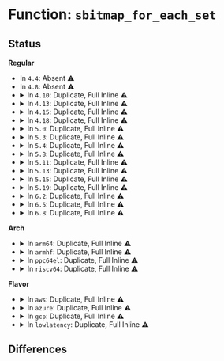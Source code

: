 # Function: <code>sbitmap_for_each_set</code>

## Status
<b>Regular</b>
<ul>
<li>
In <code>4.4</code>: Absent ⚠️
</li>
<li>
In <code>4.8</code>: Absent ⚠️
</li>
<li>
<details>
<summary>In <code>4.10</code>: Duplicate, Full Inline ⚠️</summary>

**Collision:** Static Duplication

**Inline:** Full

**Transformation:** False

**Instances:**

```
In block/blk-mq.c (ffffffff814237a7)
Location: include/linux/sbitmap.h:206
Inline: True
Inline callers:
  - block/blk-mq.c:blk_mq_process_rq_list
```
```
In block/blk-mq-tag.c (ffffffff81425ff3)
Location: include/linux/sbitmap.h:206
Inline: True
Inline callers:
  - block/blk-mq-tag.c:blk_mq_queue_tag_busy_iter
  - block/blk-mq-tag.c:blk_mq_queue_tag_busy_iter
  - block/blk-mq-tag.c:blk_mq_tagset_busy_iter
  - block/blk-mq-tag.c:blk_mq_tagset_busy_iter
```
</details>
</li>
<li>
<details>
<summary>In <code>4.13</code>: Duplicate, Full Inline ⚠️</summary>

**Collision:** Static Duplication

**Inline:** Full

**Transformation:** False

**Instances:**

```
In block/blk-mq.c (ffffffff81430ac8)
Location: include/linux/sbitmap.h:225
Inline: True
Inline callers:
  - block/blk-mq.c:blk_mq_flush_busy_ctxs
```
```
In block/blk-mq-tag.c (ffffffff81433d5d)
Location: include/linux/sbitmap.h:225
Inline: True
Inline callers:
  - block/blk-mq-tag.c:blk_mq_queue_tag_busy_iter
  - block/blk-mq-tag.c:blk_mq_queue_tag_busy_iter
  - block/blk-mq-tag.c:blk_mq_tagset_busy_iter
  - block/blk-mq-tag.c:blk_mq_tagset_busy_iter
```
</details>
</li>
<li>
<details>
<summary>In <code>4.15</code>: Duplicate, Full Inline ⚠️</summary>

**Collision:** Static Duplication

**Inline:** Full

**Transformation:** False

**Instances:**

```
In block/blk-mq.c (ffffffff8145c221)
Location: include/linux/sbitmap.h:279
Inline: True
Inline callers:
  - block/blk-mq.c:blk_mq_flush_busy_ctxs
```
```
In block/blk-mq-tag.c (ffffffff8145fa12)
Location: include/linux/sbitmap.h:279
Inline: True
Inline callers:
  - block/blk-mq-tag.c:blk_mq_queue_tag_busy_iter
  - block/blk-mq-tag.c:blk_mq_queue_tag_busy_iter
  - block/blk-mq-tag.c:blk_mq_tagset_busy_iter
  - block/blk-mq-tag.c:blk_mq_tagset_busy_iter
```
</details>
</li>
<li>
<details>
<summary>In <code>4.18</code>: Duplicate, Full Inline ⚠️</summary>

**Collision:** Static Duplication

**Inline:** Full

**Transformation:** False

**Instances:**

```
In block/blk-mq.c (ffffffff8148fc87)
Location: include/linux/sbitmap.h:287
Inline: True
Inline callers:
  - block/blk-mq.c:blk_mq_flush_busy_ctxs
```
```
In block/blk-mq-tag.c (ffffffff81493324)
Location: include/linux/sbitmap.h:287
Inline: True
Inline callers:
  - block/blk-mq-tag.c:blk_mq_queue_tag_busy_iter
  - block/blk-mq-tag.c:blk_mq_queue_tag_busy_iter
  - block/blk-mq-tag.c:blk_mq_tagset_busy_iter
  - block/blk-mq-tag.c:blk_mq_tagset_busy_iter
```
</details>
</li>
<li>
<details>
<summary>In <code>5.0</code>: Duplicate, Full Inline ⚠️</summary>

**Collision:** Static Duplication

**Inline:** Full

**Transformation:** False

**Instances:**

```
In block/blk-mq.c (ffffffff814a948e)
Location: include/linux/sbitmap.h:306
Inline: True
Inline callers:
  - block/blk-mq.c:blk_mq_flush_busy_ctxs
```
```
In block/blk-mq-tag.c (ffffffff814ad2e4)
Location: include/linux/sbitmap.h:306
Inline: True
Inline callers:
  - block/blk-mq-tag.c:blk_mq_queue_tag_busy_iter
  - block/blk-mq-tag.c:blk_mq_queue_tag_busy_iter
  - block/blk-mq-tag.c:blk_mq_tagset_busy_iter
  - block/blk-mq-tag.c:blk_mq_tagset_busy_iter
```
</details>
</li>
<li>
<details>
<summary>In <code>5.3</code>: Duplicate, Full Inline ⚠️</summary>

**Collision:** Static Duplication

**Inline:** Full

**Transformation:** False

**Instances:**

```
In block/blk-mq.c (ffffffff814d71fe)
Location: include/linux/sbitmap.h:295
Inline: True
Inline callers:
  - block/blk-mq.c:blk_mq_flush_busy_ctxs
```
```
In block/blk-mq-tag.c (ffffffff814db558)
Location: include/linux/sbitmap.h:295
Inline: True
Inline callers:
  - block/blk-mq-tag.c:blk_mq_queue_tag_busy_iter
  - block/blk-mq-tag.c:blk_mq_queue_tag_busy_iter
  - block/blk-mq-tag.c:blk_mq_tagset_busy_iter
  - block/blk-mq-tag.c:blk_mq_tagset_busy_iter
```
</details>
</li>
<li>
<details>
<summary>In <code>5.4</code>: Duplicate, Full Inline ⚠️</summary>

**Collision:** Static Duplication

**Inline:** Full

**Transformation:** False

**Instances:**

```
In block/blk-mq.c (ffffffff814f057e)
Location: include/linux/sbitmap.h:295
Inline: True
Inline callers:
  - block/blk-mq.c:blk_mq_flush_busy_ctxs
```
```
In block/blk-mq-tag.c (ffffffff814f4988)
Location: include/linux/sbitmap.h:295
Inline: True
Inline callers:
  - block/blk-mq-tag.c:blk_mq_queue_tag_busy_iter
  - block/blk-mq-tag.c:blk_mq_queue_tag_busy_iter
  - block/blk-mq-tag.c:blk_mq_tagset_busy_iter
  - block/blk-mq-tag.c:blk_mq_tagset_busy_iter
```
</details>
</li>
<li>
<details>
<summary>In <code>5.8</code>: Duplicate, Full Inline ⚠️</summary>

**Collision:** Static Duplication

**Inline:** Full

**Transformation:** False

**Instances:**

```
In block/blk-mq.c (ffffffff81550893)
Location: include/linux/sbitmap.h:286
Inline: True
Inline callers:
  - block/blk-mq.c:blk_mq_flush_busy_ctxs
```
```
In block/blk-mq-tag.c (ffffffff81555479)
Location: include/linux/sbitmap.h:286
Inline: True
Inline callers:
  - block/blk-mq-tag.c:blk_mq_queue_tag_busy_iter
  - block/blk-mq-tag.c:blk_mq_queue_tag_busy_iter
  - block/blk-mq-tag.c:blk_mq_all_tag_iter
  - block/blk-mq-tag.c:blk_mq_all_tag_iter
```
</details>
</li>
<li>
<details>
<summary>In <code>5.11</code>: Duplicate, Full Inline ⚠️</summary>

**Collision:** Static Duplication

**Inline:** Full

**Transformation:** False

**Instances:**

```
In block/blk-mq.c (ffffffff8156cfd3)
Location: include/linux/sbitmap.h:281
Inline: True
Inline callers:
  - block/blk-mq.c:blk_mq_flush_busy_ctxs
```
```
In block/blk-mq-tag.c (ffffffff815719df)
Location: include/linux/sbitmap.h:281
Inline: True
Inline callers:
  - block/blk-mq-tag.c:blk_mq_queue_tag_busy_iter
  - block/blk-mq-tag.c:blk_mq_queue_tag_busy_iter
  - block/blk-mq-tag.c:blk_mq_all_tag_iter
  - block/blk-mq-tag.c:blk_mq_all_tag_iter
```
</details>
</li>
<li>
<details>
<summary>In <code>5.13</code>: Duplicate, Full Inline ⚠️</summary>

**Collision:** Static Duplication

**Inline:** Full

**Transformation:** False

**Instances:**

```
In block/blk-mq.c (ffffffff81575003)
Location: include/linux/sbitmap.h:281
Inline: True
Inline callers:
  - block/blk-mq.c:blk_mq_flush_busy_ctxs
```
```
In block/blk-mq-tag.c (ffffffff81579a2a)
Location: include/linux/sbitmap.h:281
Inline: True
Inline callers:
  - block/blk-mq-tag.c:blk_mq_queue_tag_busy_iter
  - block/blk-mq-tag.c:blk_mq_queue_tag_busy_iter
  - block/blk-mq-tag.c:blk_mq_all_tag_iter
  - block/blk-mq-tag.c:blk_mq_all_tag_iter
```
</details>
</li>
<li>
<details>
<summary>In <code>5.15</code>: Duplicate, Full Inline ⚠️</summary>

**Collision:** Static Duplication

**Inline:** Full

**Transformation:** False

**Instances:**

```
In block/blk-mq.c (ffffffff815d948d)
Location: include/linux/sbitmap.h:281
Inline: True
Inline callers:
  - block/blk-mq.c:blk_mq_flush_busy_ctxs
```
```
In block/blk-mq-tag.c (ffffffff815ded20)
Location: include/linux/sbitmap.h:281
Inline: True
Inline callers:
  - block/blk-mq-tag.c:blk_mq_queue_tag_busy_iter
  - block/blk-mq-tag.c:blk_mq_queue_tag_busy_iter
  - block/blk-mq-tag.c:blk_mq_tagset_busy_iter
  - block/blk-mq-tag.c:blk_mq_tagset_busy_iter
  - block/blk-mq-tag.c:blk_mq_all_tag_iter
  - block/blk-mq-tag.c:blk_mq_all_tag_iter
```
</details>
</li>
<li>
<details>
<summary>In <code>5.19</code>: Duplicate, Full Inline ⚠️</summary>

**Collision:** Static Duplication

**Inline:** Full

**Transformation:** False

**Instances:**

```
In block/blk-mq.c (ffffffff81686001)
Location: include/linux/sbitmap.h:293
Inline: True
Inline callers:
  - block/blk-mq.c:blk_mq_flush_busy_ctxs
```
```
In block/blk-mq-tag.c (ffffffff8168d06c)
Location: include/linux/sbitmap.h:293
Inline: True
Inline callers:
  - block/blk-mq-tag.c:blk_mq_queue_tag_busy_iter
  - block/blk-mq-tag.c:blk_mq_queue_tag_busy_iter
  - block/blk-mq-tag.c:blk_mq_queue_tag_busy_iter
  - block/blk-mq-tag.c:blk_mq_queue_tag_busy_iter
  - block/blk-mq-tag.c:blk_mq_tagset_busy_iter
  - block/blk-mq-tag.c:blk_mq_tagset_busy_iter
  - block/blk-mq-tag.c:blk_mq_all_tag_iter
  - block/blk-mq-tag.c:blk_mq_all_tag_iter
```
</details>
</li>
<li>
<details>
<summary>In <code>6.2</code>: Duplicate, Full Inline ⚠️</summary>

**Collision:** Static Duplication

**Inline:** Full

**Transformation:** False

**Instances:**

```
In block/blk-mq.c (ffffffff81744141)
Location: include/linux/sbitmap.h:299
Inline: True
Inline callers:
  - block/blk-mq.c:blk_mq_flush_busy_ctxs
```
```
In block/blk-mq-tag.c (ffffffff8174b88c)
Location: include/linux/sbitmap.h:299
Inline: True
Inline callers:
  - block/blk-mq-tag.c:blk_mq_queue_tag_busy_iter
  - block/blk-mq-tag.c:blk_mq_queue_tag_busy_iter
  - block/blk-mq-tag.c:blk_mq_queue_tag_busy_iter
  - block/blk-mq-tag.c:blk_mq_queue_tag_busy_iter
  - block/blk-mq-tag.c:blk_mq_tagset_busy_iter
  - block/blk-mq-tag.c:blk_mq_tagset_busy_iter
  - block/blk-mq-tag.c:blk_mq_all_tag_iter
  - block/blk-mq-tag.c:blk_mq_all_tag_iter
```
</details>
</li>
<li>
<details>
<summary>In <code>6.5</code>: Duplicate, Full Inline ⚠️</summary>

**Collision:** Static Duplication

**Inline:** Full

**Transformation:** False

**Instances:**

```
In block/blk-mq.c (ffffffff8177fb61)
Location: include/linux/sbitmap.h:299
Inline: True
Inline callers:
  - block/blk-mq.c:blk_mq_flush_busy_ctxs
```
```
In block/blk-mq-tag.c (ffffffff81787fac)
Location: include/linux/sbitmap.h:299
Inline: True
Inline callers:
  - block/blk-mq-tag.c:blk_mq_queue_tag_busy_iter
  - block/blk-mq-tag.c:blk_mq_queue_tag_busy_iter
  - block/blk-mq-tag.c:blk_mq_queue_tag_busy_iter
  - block/blk-mq-tag.c:blk_mq_queue_tag_busy_iter
  - block/blk-mq-tag.c:blk_mq_tagset_busy_iter
  - block/blk-mq-tag.c:blk_mq_tagset_busy_iter
  - block/blk-mq-tag.c:blk_mq_all_tag_iter
  - block/blk-mq-tag.c:blk_mq_all_tag_iter
```
</details>
</li>
<li>
<details>
<summary>In <code>6.8</code>: Duplicate, Full Inline ⚠️</summary>

**Collision:** Static Duplication

**Inline:** Full

**Transformation:** False

**Instances:**

```
In block/blk-mq.c (ffffffff817c2641)
Location: include/linux/sbitmap.h:299
Inline: True
Inline callers:
  - block/blk-mq.c:blk_mq_flush_busy_ctxs
```
```
In block/blk-mq-tag.c (ffffffff817ca67c)
Location: include/linux/sbitmap.h:299
Inline: True
Inline callers:
  - block/blk-mq-tag.c:blk_mq_queue_tag_busy_iter
  - block/blk-mq-tag.c:blk_mq_queue_tag_busy_iter
  - block/blk-mq-tag.c:blk_mq_queue_tag_busy_iter
  - block/blk-mq-tag.c:blk_mq_queue_tag_busy_iter
  - block/blk-mq-tag.c:blk_mq_tagset_busy_iter
  - block/blk-mq-tag.c:blk_mq_tagset_busy_iter
  - block/blk-mq-tag.c:blk_mq_all_tag_iter
  - block/blk-mq-tag.c:blk_mq_all_tag_iter
```
</details>
</li>
</ul>
<b>Arch</b>
<ul>
<li>
<details>
<summary>In <code>arm64</code>: Duplicate, Full Inline ⚠️</summary>

**Collision:** Static Duplication

**Inline:** Full

**Transformation:** False

**Instances:**

```
In block/blk-mq.c (ffff8000105ee100)
Location: include/linux/sbitmap.h:295
Inline: True
Inline callers:
  - block/blk-mq.c:blk_mq_flush_busy_ctxs
```
```
In block/blk-mq-tag.c (ffff8000105f47c0)
Location: include/linux/sbitmap.h:295
Inline: True
Inline callers:
  - block/blk-mq-tag.c:blk_mq_queue_tag_busy_iter
  - block/blk-mq-tag.c:blk_mq_queue_tag_busy_iter
  - block/blk-mq-tag.c:blk_mq_tagset_busy_iter
  - block/blk-mq-tag.c:blk_mq_tagset_busy_iter
```
</details>
</li>
<li>
<details>
<summary>In <code>armhf</code>: Duplicate, Full Inline ⚠️</summary>

**Collision:** Static Duplication

**Inline:** Full

**Transformation:** False

**Instances:**

```
In block/blk-mq.c (c079b68c)
Location: include/linux/sbitmap.h:295
Inline: True
Inline callers:
  - block/blk-mq.c:blk_mq_flush_busy_ctxs
```
```
In block/blk-mq-tag.c (c07a03f0)
Location: include/linux/sbitmap.h:295
Inline: True
Inline callers:
  - block/blk-mq-tag.c:blk_mq_queue_tag_busy_iter
  - block/blk-mq-tag.c:blk_mq_queue_tag_busy_iter
  - block/blk-mq-tag.c:blk_mq_tagset_busy_iter
  - block/blk-mq-tag.c:blk_mq_tagset_busy_iter
```
</details>
</li>
<li>
<details>
<summary>In <code>ppc64el</code>: Duplicate, Full Inline ⚠️</summary>

**Collision:** Static Duplication

**Inline:** Full

**Transformation:** False

**Instances:**

```
In block/blk-mq.c (c00000000078571c)
Location: include/linux/sbitmap.h:295
Inline: True
Inline callers:
  - block/blk-mq.c:blk_mq_flush_busy_ctxs
```
```
In block/blk-mq-tag.c (c00000000078c254)
Location: include/linux/sbitmap.h:295
Inline: True
Inline callers:
  - block/blk-mq-tag.c:blk_mq_queue_tag_busy_iter
  - block/blk-mq-tag.c:blk_mq_queue_tag_busy_iter
  - block/blk-mq-tag.c:blk_mq_tagset_busy_iter
  - block/blk-mq-tag.c:blk_mq_tagset_busy_iter
```
</details>
</li>
<li>
<details>
<summary>In <code>riscv64</code>: Duplicate, Full Inline ⚠️</summary>

**Collision:** Static Duplication

**Inline:** Full

**Transformation:** False

**Instances:**

```
In block/blk-mq.c (ffffffe00042e96e)
Location: include/linux/sbitmap.h:295
Inline: True
Inline callers:
  - block/blk-mq.c:blk_mq_flush_busy_ctxs
```
```
In block/blk-mq-tag.c (ffffffe000432740)
Location: include/linux/sbitmap.h:295
Inline: True
Inline callers:
  - block/blk-mq-tag.c:blk_mq_queue_tag_busy_iter
  - block/blk-mq-tag.c:blk_mq_queue_tag_busy_iter
  - block/blk-mq-tag.c:blk_mq_tagset_busy_iter
  - block/blk-mq-tag.c:blk_mq_tagset_busy_iter
```
</details>
</li>
</ul>
<b>Flavor</b>
<ul>
<li>
<details>
<summary>In <code>aws</code>: Duplicate, Full Inline ⚠️</summary>

**Collision:** Static Duplication

**Inline:** Full

**Transformation:** False

**Instances:**

```
In block/blk-mq.c (ffffffff814e8b5e)
Location: include/linux/sbitmap.h:295
Inline: True
Inline callers:
  - block/blk-mq.c:blk_mq_flush_busy_ctxs
```
```
In block/blk-mq-tag.c (ffffffff814ecf68)
Location: include/linux/sbitmap.h:295
Inline: True
Inline callers:
  - block/blk-mq-tag.c:blk_mq_queue_tag_busy_iter
  - block/blk-mq-tag.c:blk_mq_queue_tag_busy_iter
  - block/blk-mq-tag.c:blk_mq_tagset_busy_iter
  - block/blk-mq-tag.c:blk_mq_tagset_busy_iter
```
</details>
</li>
<li>
<details>
<summary>In <code>azure</code>: Duplicate, Full Inline ⚠️</summary>

**Collision:** Static Duplication

**Inline:** Full

**Transformation:** False

**Instances:**

```
In block/blk-mq.c (ffffffff814d90ce)
Location: include/linux/sbitmap.h:295
Inline: True
Inline callers:
  - block/blk-mq.c:blk_mq_flush_busy_ctxs
```
```
In block/blk-mq-tag.c (ffffffff814dd4b8)
Location: include/linux/sbitmap.h:295
Inline: True
Inline callers:
  - block/blk-mq-tag.c:blk_mq_queue_tag_busy_iter
  - block/blk-mq-tag.c:blk_mq_queue_tag_busy_iter
  - block/blk-mq-tag.c:blk_mq_tagset_busy_iter
  - block/blk-mq-tag.c:blk_mq_tagset_busy_iter
```
</details>
</li>
<li>
<details>
<summary>In <code>gcp</code>: Duplicate, Full Inline ⚠️</summary>

**Collision:** Static Duplication

**Inline:** Full

**Transformation:** False

**Instances:**

```
In block/blk-mq.c (ffffffff814e4bee)
Location: include/linux/sbitmap.h:295
Inline: True
Inline callers:
  - block/blk-mq.c:blk_mq_flush_busy_ctxs
```
```
In block/blk-mq-tag.c (ffffffff814e8ff8)
Location: include/linux/sbitmap.h:295
Inline: True
Inline callers:
  - block/blk-mq-tag.c:blk_mq_queue_tag_busy_iter
  - block/blk-mq-tag.c:blk_mq_queue_tag_busy_iter
  - block/blk-mq-tag.c:blk_mq_tagset_busy_iter
  - block/blk-mq-tag.c:blk_mq_tagset_busy_iter
```
</details>
</li>
<li>
<details>
<summary>In <code>lowlatency</code>: Duplicate, Full Inline ⚠️</summary>

**Collision:** Static Duplication

**Inline:** Full

**Transformation:** False

**Instances:**

```
In block/blk-mq.c (ffffffff814fdbee)
Location: include/linux/sbitmap.h:295
Inline: True
Inline callers:
  - block/blk-mq.c:blk_mq_flush_busy_ctxs
```
```
In block/blk-mq-tag.c (ffffffff81501fb8)
Location: include/linux/sbitmap.h:295
Inline: True
Inline callers:
  - block/blk-mq-tag.c:blk_mq_queue_tag_busy_iter
  - block/blk-mq-tag.c:blk_mq_queue_tag_busy_iter
  - block/blk-mq-tag.c:blk_mq_tagset_busy_iter
  - block/blk-mq-tag.c:blk_mq_tagset_busy_iter
```
</details>
</li>
</ul>

## Differences
